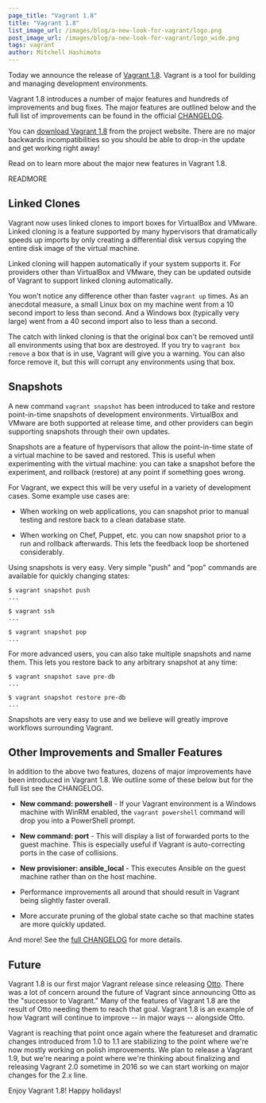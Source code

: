 ```yaml
---
page_title: "Vagrant 1.8"
title: "Vagrant 1.8"
list_image_url: /images/blog/a-new-look-for-vagrant/logo.png
post_image_url: /images/blog/a-new-look-for-vagrant/logo_wide.png
tags: vagrant
author: Mitchell Hashimoto
---
```


Today we announce the release of [Vagrant 1.8](https://vagrantup.com).
Vagrant is a tool for building and managing development environments.

Vagrant 1.8 introduces a number of major features and hundreds of improvements
and bug fixes. The major features are outlined below and the full list of
improvements can be found in the official
[CHANGELOG](https://github.com/mitchellh/vagrant/blob/v1.8.0/CHANGELOG.md).

You can [download Vagrant 1.8](https://www.vagrantup.com/downloads.html) from the
project website. There are no major backwards incompatibilities so you should
be able to drop-in the update and get working right away!

Read on to learn more about the major new features in Vagrant 1.8.

READMORE

## Linked Clones

Vagrant now uses linked clones to import boxes for VirtualBox and
VMware. Linked cloning is a feature supported by many hypervisors that
dramatically speeds up imports by only creating a differential disk
versus copying the entire disk image of the virtual machine.

Linked cloning will happen automatically if your system supports it.
For providers other than VirtualBox and VMware, they can be updated outside
of Vagrant to support linked cloning automatically.

You won't notice any difference other than faster `vagrant up` times.
As an anecdotal measure, a small Linux box on my machine went from a 10
second import to less than second. And a Windows box (typically very large)
went from a 40 second import also to less than a second.

The catch with linked cloning is that the original box can't be removed
until all environments using that box are destroyed. If you try to
`vagrant box remove` a box that is in use, Vagrant will give you a warning.
You can also force remove it, but this will corrupt any environments
using that box.

## Snapshots

A new command `vagrant snapshot` has been introduced to take and restore
point-in-time snapshots of development environments. VirtualBox and VMware
are both supported at release time, and other providers can begin
supporting snapshots through their own updates.

Snapshots are a feature of hypervisors that allow the point-in-time
state of a virtual machine to be saved and restored. This is useful when
experimenting with the virtual machine: you can take a snapshot before the
experiment, and rollback (restore) at any point if something goes wrong.

For Vagrant, we expect this will be very useful in a variety of development
cases. Some example use cases are:

  * When working on web applications, you can snapshot prior to manual
    testing and restore back to a clean database state.

  * When working on Chef, Puppet, etc. you can now snapshot prior to
    a run and rollback afterwards. This lets the feedback loop be shortened
    considerably.

Using snapshots is very easy. Very simple "push" and "pop" commands are
available for quickly changing states:

    $ vagrant snapshot push
    ...

    $ vagrant ssh
    ...

    $ vagrant snapshot pop
    ...

For more advanced users, you can also take multiple snapshots and name
them. This lets you restore back to any arbitrary snapshot at any time:

    $ vagrant snapshot save pre-db
    ...

    $ vagrant snapshot restore pre-db
    ...

Snapshots are very easy to use and we believe will greatly improve workflows
surrounding Vagrant.

## Other Improvements and Smaller Features

In addition to the above two features, dozens of major improvements
have been introduced in Vagrant 1.8. We outline some of these below
but for the full list see the CHANGELOG.

  * **New command: powershell** - If your Vagrant environment is a Windows
    machine with WinRM enabled, the `vagrant powershell` command will drop
    you into a PowerShell prompt.

  * **New command: port** - This will display a list of forwarded ports
    to the guest machine. This is especially useful if Vagrant is auto-correcting
    ports in the case of collisions.

  * **New provisioner: ansible_local** - This executes Ansible on the guest
    machine rather than on the host machine.

  * Performance improvements all around that should result in Vagrant
    being slightly faster overall.

  * More accurate pruning of the global state cache so that machine states
    are more quickly updated.

And more! See the
[full CHANGELOG](https://github.com/mitchellh/vagrant/blob/v1.8.0/CHANGELOG.md)
for more details.

## Future

Vagrant 1.8 is our first major Vagrant release since releasing
[Otto](https://ottoproject.io). There was a lot of concern around the
future of Vagrant since announcing Otto as the "successor to Vagrant."
Many of the features of Vagrant 1.8 are the result of Otto needing them
to reach that goal. Vagrant 1.8 is an example of how Vagrant will
continue to improve -- in major ways -- alongside Otto.

Vagrant is reaching that point once again where the featureset and
dramatic changes introduced from 1.0 to 1.1 are stabilizing to the
point where we're now mostly working on polish improvements. We plan
to release a Vagrant 1.9, but we're nearing a point where we're thinking
about finalizing and releasing Vagrant 2.0 sometime in 2016 so we can
start working on major changes for the 2.x line.

Enjoy Vagrant 1.8! Happy holidays!
